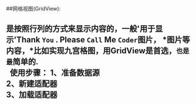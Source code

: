
##网格视图(GridView):
  <Tab><h2>是按照行列的方式来显示内容的，<Tab><Tab>一般'用于显示'Thank `You` . Please `Call` Me `Coder`图片， *图片等内容，*比如实现九宫格图，用GridView是首选，`也是最`简单的.<br>
   使用步骤：
            1、准备数据源<br>
            2、新建适配器<br>
            3、加载适配器<br>
